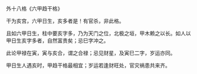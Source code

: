 外十八格《六甲趋干格》

干为亥宫，六甲日生，亥多者是！有官杀，非此格。

且如六甲日生，柱中要亥字多，乃为天门之位，北极之垣，甲木赖之以长。如人以甲日生亥字多者，自然富贵矣；忌巳字冲之。

此论甲禄在寅，寅与亥合，谓之合禄；忌见财星，及寅巳二字，岁运亦同。

甲日生人遇亥时，甲趋干格最相宜；岁运若逢财旺处，官灾祸患共来齐。

